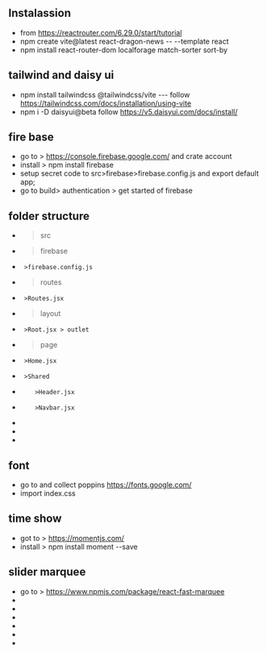 <!-- # React + Vite

This template provides a minimal setup to get React working in Vite with HMR and some ESLint rules.

Currently, two official plugins are available:

- [@vitejs/plugin-react](https://github.com/vitejs/vite-plugin-react/blob/main/packages/plugin-react/README.md) uses [Babel](https://babeljs.io/) for Fast Refresh
- [@vitejs/plugin-react-swc](https://github.com/vitejs/vite-plugin-react-swc) uses [SWC](https://swc.rs/) for Fast Refresh -->

## Instalassion
* from https://reactrouter.com/6.29.0/start/tutorial
* npm create vite@latest react-dragon-news -- --template react
* npm install react-router-dom localforage match-sorter sort-by

## tailwind and daisy ui
* npm install tailwindcss @tailwindcss/vite --- follow https://tailwindcss.com/docs/installation/using-vite
* npm i -D daisyui@beta follow https://v5.daisyui.com/docs/install/

## fire base
* go to > https://console.firebase.google.com/ and crate account
* install > npm install firebase
* setup secret code to src>firebase>firebase.config.js and export default app;
* go to build> authentication > get started of firebase

## folder structure
* >src
*   >firebase
*      >firebase.config.js
*   >routes
*      >Routes.jsx
*   >layout
*      >Root.jsx > outlet
*   >page
*      >Home.jsx
*      >Shared
*         >Header.jsx
*         >Navbar.jsx
* 
* 
* 

## font
* go to and collect poppins https://fonts.google.com/
* import index.css

## time show 
* got to > https://momentjs.com/
* install > npm install moment --save

## slider marquee
* go to > https://www.npmjs.com/package/react-fast-marquee
* 
* 
* 
* 
* 
* 